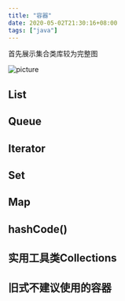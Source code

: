 ```yaml
---
title: "容器"
date: 2020-05-02T21:30:16+08:00
tags: ["java"]
---
```


首先展示集合类库较为完整图

![picture](https://qinry.github.io/images/containers.png)

## List



## Queue

## Iterator

## Set

## Map

## hashCode()

## 实用工具类Collections

## 旧式不建议使用的容器